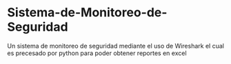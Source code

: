 # Sistema-de-Monitoreo-de-Seguridad
Un sistema de monitoreo de seguridad mediante el uso de Wireshark el cual es precesado por python para poder obtener reportes en excel
